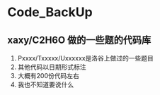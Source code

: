 # Code_BackUp  
## xaxy/C2H6O 做的一些题的代码库  
1. Pxxxx/Txxxxx/Uxxxxxx是洛谷上做过的一些题目  
2. 其他代码以日期形式标注  
3. 大概有200份代码左右  
4. 我也不知道要说什么  
